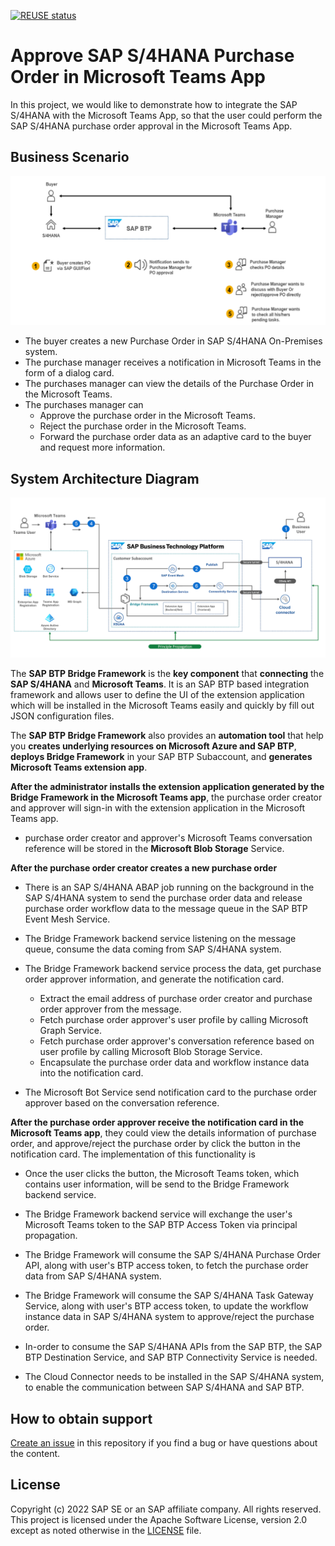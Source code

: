 
[![REUSE status](https://api.reuse.software/badge/github.com/SAP-samples/s4hana-microsoft-team-app-integration)](https://api.reuse.software/info/github.com/SAP-samples/s4hana-microsoft-team-app-integration)

# Approve SAP S/4HANA Purchase Order in Microsoft Teams App
In this project, we would like to demonstrate how to integrate the SAP S/4HANA with the Microsoft Teams App, so that the user could perform the SAP S/4HANA purchase order approval in the Microsoft Teams App.

## Business Scenario

![Business Scenario](./assets/images/Business%20Scenario.png)

- The buyer creates a new Purchase Order in SAP S/4HANA On-Premises system.
- The purchase manager receives a notification in Microsoft Teams in the form of a dialog card.
- The purchases manager can view the details of the Purchase Order in the Microsoft Teams.
- The purchases manager can 
  - Approve the purchase order in the Microsoft Teams.
  - Reject the purchase order in the Microsoft Teams.
  - Forward the purchase order data as an adaptive card to the buyer and request more information.

## System Architecture Diagram

![System Architecture](./assets/images/System%20Architecture.png)

The **SAP BTP Bridge Framework** is the **key component** that **connecting** the **SAP S/4HANA** and **Microsoft Teams**. It is an SAP BTP based integration framework and allows user to define the UI of the extension application which will be installed in the Microsoft Teams easily and quickly by fill out JSON configuration files. 

 
The **SAP BTP Bridge Framework** also provides an **automation tool** that help you **creates underlying resources on Microsoft Azure and SAP BTP**, **deploys Bridge Framework** in your SAP BTP Subaccount, and **generates Microsoft Teams extension app**. 

 
**After the administrator installs the extension application generated by the Bridge Framework in the Microsoft Teams app**, the purchase order creator and approver will sign-in with the extension application in the Microsoft Teams app.

  - purchase order creator and approver's Microsoft Teams conversation reference will be stored in the **Microsoft Blob Storage** Service.
 

**After the purchase order creator creates a new purchase order**

  - There is an SAP S/4HANA ABAP job running on the background in the SAP S/4HANA system to send the purchase order data and release purchase order workflow data to the message queue in the SAP BTP Event Mesh Service.
  
  - The Bridge Framework backend service listening on the message queue, consume the data coming from SAP S/4HANA system.
  
  - The Bridge Framework backend service process the data, get purchase order approver information, and generate the notification card.
  
    - Extract the email address of purchase order creator and purchase order approver from the message.
    - Fetch purchase order approver's user profile by calling Microsoft Graph Service.
    - Fetch purchase order approver's conversation reference based on user profile by calling Microsoft Blob Storage Service.
    - Encapsulate the purchase order data and workflow instance data into the notification card.
  - The Microsoft Bot Service send notification card to the purchase order approver based on the conversation reference.
 

**After the purchase order approver receive the notification card in the Microsoft Teams app**, they could view the details information of purchase order, and approve/reject the purchase order by click the button in the notification card. The implementation of this functionality is

  - Once the user clicks the button, the Microsoft Teams token, which contains user information, will be send to the Bridge Framework backend service.

  - The Bridge Framework backend service will exchange the user's Microsoft Teams token to the SAP BTP Access Token via principal propagation.
  
  - The Bridge Framework will consume the SAP S/4HANA Purchase Order API, along with user's BTP access token, to fetch the purchase order data from SAP S/4HANA system.

  - The Bridge Framework will consume the SAP S/4HANA Task Gateway Service, along with user's BTP access token, to update the workflow instance data in SAP S/4HANA system to approve/reject the purchase order.
  
  - In-order to consume the SAP S/4HANA APIs from the SAP BTP, the SAP BTP Destination Service, and SAP BTP Connectivity Service is needed.
  
  - The Cloud Connector needs to be installed in the SAP S/4HANA system, to enable the communication between SAP S/4HANA and SAP BTP.

## How to obtain support
[Create an issue](https://github.com/SAP-samples/<repository-name>/issues) in this repository if you find a bug or have questions about the content.
 
## License
Copyright (c) 2022 SAP SE or an SAP affiliate company. All rights reserved. This project is licensed under the Apache Software License, version 2.0 except as noted otherwise in the [LICENSE](LICENSE) file.
